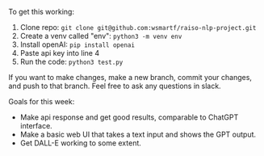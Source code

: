 To get this working:

1. Clone repo: `git clone git@github.com:wsmartf/raiso-nlp-project.git`
2. Create a venv called "env": `python3 -m venv env`
3. Install openAI: `pip install openai`
4. Paste api key into line 4
5. Run the code: `python3 test.py`

If you want to make changes, make a new branch, commit your changes, and push to that branch. Feel free to ask any questions in slack.

Goals for this week:
- Make api response and get good results, comparable to ChatGPT interface.
- Make a basic web UI that takes a text input and shows the GPT output.
- Get DALL-E working to some extent.